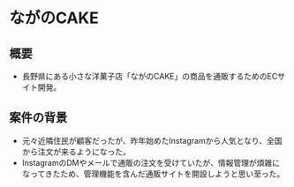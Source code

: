 # ながのCAKE

## 概要
- 長野県にある小さな洋菓子店「ながのCAKE」の商品を通販するためのECサイト開発。

## 案件の背景
- 元々近隣住民が顧客だったが、昨年始めたInstagramから人気となり、全国から注文が来るようになった。
- InstagramのDMやメールで通販の注文を受けていたが、情報管理が煩雑になってきたため、管理機能を含んだ通販サイトを開設しようと思い至った。
